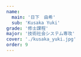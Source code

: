 ```yaml
---
name:
  main: '日下　由希'
  sub: 'Kusaka Yuki'
grade: '修士課程'
major: '技術社会システム専攻'
cover: './kusaka_yuki.jpg'
order: 9
---
```

